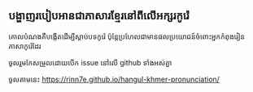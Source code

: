 ## បង្ហាញរបៀបអានជាភាសារខ្មែរនៅពីលើអក្សរកូរ៉េ

គោលបំណងគឺបង្កើតដើម្បីស្ដាប់បទកូរ៉េ ប៉ុន្តែប្រហែលជាមានផលប្រយោជន៍ចំពោះអ្នកកំពុងរៀនភាសាកូរ៉េដែរ

ចូលរួមកែសម្រួលដោយបើក issue នៅលើ github ទាំងអស់គ្នា

ចូលតាមនេះ
https://rinn7e.github.io/hangul-khmer-pronunciation/
